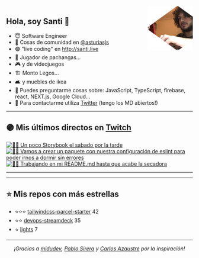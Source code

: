 <img height="120" align="right" src="./.github/avatar.png" />

## Hola, soy Santi 🚀

- 😇 Software Engineer
- 📅 Cosas de comunidad en [@asturiasjs](https://twitter.com/asturiasjs)
- 🟣 "live coding" en http://santi.live 
- 🏀 Jugador de pachangas...
- 🎮 y de videojuegos 
- 🏗 Monto Legos...
- 🛋 y muebles de ikea 
- 🤔 Puedes preguntarme cosas sobre: JavaScript, TypeScript, firebase, react, NEXT.js, Google Cloud...
- 📝 Para contactarme utiliza [Twitter](https://twitter.com/SantiMA10) (tengo los MD abiertos!)

---

## 🟣 Mis últimos directos en [Twitch](http://santi.live)

<a href='https://www.twitch.tv/videos/956672549' target='_blank'>
<img width='30%' src='https://static-cdn.jtvnw.net/cf_vods/d2nvs31859zcd8/d8ee52136bb35557ba25_santima10_41489292652_1616263384/thumb/thumb0-320x180.jpg' alt='🧑‍💻 Un poco Storybook el sabado por la tarde' />
</a><a href='https://www.twitch.tv/videos/955445579' target='_blank'>
<img width='30%' src='https://static-cdn.jtvnw.net/cf_vods/d2nvs31859zcd8/9818dd3ab9f5ee320d64_santima10_41477316396_1616183121/thumb/thumb0-320x180.jpg' alt='🧑‍💻 Vamos a crear un paquete con nuestra configuración de eslint para poder irnos a dormir sin errores' />
</a><a href='https://www.twitch.tv/videos/947663678' target='_blank'>
<img width='30%' src='https://static-cdn.jtvnw.net/cf_vods/d2nvs31859zcd8/d96d8fdbe31b552978c1_santima10_41407065484_1615633800/thumb/thumb0-320x180.jpg' alt='🧑‍💻 Trabajando en mi README.md hasta que acabe la secadora' />
</a>

---

---

## ⭐️ Mis repos con más estrellas

- ⭐️⭐️⭐️ [tailwindcss-parcel-starter](https://github.com/SantiMA10/tailwindcss-parcel-starter) 42
- ⭐️⭐️ [devops-streamdeck](https://github.com/SantiMA10/devops-streamdeck) 35
- ⭐️ [lights](https://github.com/streamdevs/lights) 7

---

<p align="center">
<i>¡Gracias a <a href="https://github.com/midudev" target="_blank"> midudev</a>, <a href="https://github.com/pablosirera" taget="_blank">Pablo Sirera</a> y <a href="https://github.com/carlosazaustre" target="_blank">Carlos Azaustre</a> por la inspiración!</i>
</p>
